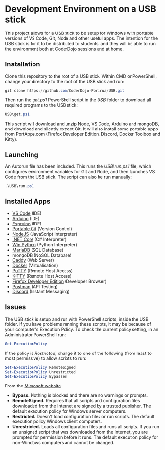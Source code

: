 # Development Environment on a USB stick

This project allows for a USB stick to be setup for Windows with portable versions of VS Code, Git, Node and other useful apps. The intention for the USB stick is for it to be distributed to students, and they will be able to run the environment both at CoderDojo sessions and at home.

## Installation

Clone this repository to the root of a USB stick. Within CMD or PowerShell, change your directory to the root of the USB stick and run:

```powershell
git clone https://github.com/CoderDojo-Porirua/USB.git
```

Then run the _get.ps1_ PowerShell script in the _USB_ folder to download all required programs to the USB stick:

```powershell
USB\get.ps1
```

This script will download and unzip Node, VS Code, Arduino and mongoDB, and download and silently extract Git. It will also install some portable apps from PortApps.com (Firefox Developer Edition, Discord, Docker Toolbox and Kitty).

## Launching

An Autorun file has been included. This runs the _USB\run.ps1_ file, which configures environment variables for Git and Node, and then launches VS Code from the USB stick. The script can also be run manually:

```powershell
.\USB\run.ps1
```

## Installed Apps

- [VS Code](https://code.visualstudio.com/) (IDE)
- [Arduino](https://www.arduino.cc/) (IDE)
- [Espruino](http://www.espruino.com/) (IDE)
- [Portable Git](https://git-scm.com/download/win) (Version Control)
- [NodeJS](https://nodejs.org/) (JavaScript Interpreter)
- [.NET Core](https://dotnet.microsoft.com/) (C# Interpreter)
- [Win Python](https://winpython.github.io/) (Python Interpreter)
- [MariaDB](https://mariadb.org/) (SQL Database)
- [mongoDB](https://www.mongodb.com/) (NoSQL Database)
- [Caddy](https://caddyserver.com/) (Web Server)
- [Docker](https://www.docker.com/) (Virtualisation)
- [PuTTY](https://www.chiark.greenend.org.uk/~sgtatham/putty/latest.html) (Remote Host Access)
- [KiTTY](http://www.9bis.net/kitty/) (Remote Host Access)
- [Firefox Developer Edition](https://www.mozilla.org/en-US/firefox/developer/) (Developer Browser)
- [Postman](https://www.getpostman.com/) (API Testing)
- [Discord](https://discordapp.com/) (Instant Messaging)

## Issues

The USB stick is setup and run with PowerShell scripts, inside the USB folder. If you have problems running these scripts, it may be because of your computer's Execution Policy. To check the current policy setting, in an Administrator PowerShell run:

```powershell
Get-ExecutionPolicy
```

If the policy is _Restricted_, change it to one of the following (from least to most permissive) to allow scripts to run:

```powershell
Set-ExecutionPolicy RemoteSigned
Set-ExecutionPolicy Unrestricted
Set-ExecutionPolicy Bypassed
```

From the [Microsoft website](https://docs.microsoft.com/en-us/powershell/module/microsoft.powershell.security/set-executionpolicy)

- **Bypass.** Nothing is blocked and there are no warnings or prompts.
- **RemoteSigned.** Requires that all scripts and configuration files downloaded from the Internet are signed by a trusted publisher. The default execution policy for Windows server computers.
- **Restricted.** Doesn't load configuration files or run scripts. The default execution policy Windows client computers.
- **Unrestricted.** Loads all configuration files and runs all scripts. If you run an unsigned script that was downloaded from the Internet, you are prompted for permission before it runs. The default execution policy for non-Windows computers and cannot be changed.
